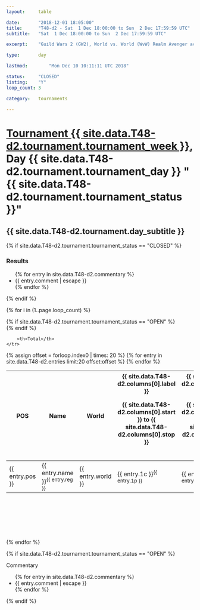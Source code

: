 ```yaml
---
layout: 	table

date: 		"2018-12-01 18:05:00"
title: 		"T48-d2 - Sat  1 Dec 18:00:00 to Sun  2 Dec 17:59:59 UTC"
subtitle: 	"Sat  1 Dec 18:00:00 to Sun  2 Dec 17:59:59 UTC"

excerpt:    "Guild Wars 2 (GW2), World vs. World (WvW) Realm Avenger achivement Tournament. \"Every Kill Counts\""

type:       day

lastmod: 		"Mon Dec 10 10:11:11 UTC 2018"

status:     "CLOSED"
listing:    "Y"
loop_count: 3

category: 	tournaments

---
```

<div class="table_header">
    <h1><a href="{{ site.data.T48-d2.tournament.week_url }}">Tournament {{ site.data.T48-d2.tournament.tournament_week }}</a>, Day {{ site.data.T48-d2.tournament.tournament_day }} "{{ site.data.T48-d2.tournament.tournament_status }}"</h1>
    <h2>{{ site.data.T48-d2.tournament.day_subtitle }}</h2> 
</div>

{% if site.data.T48-d2.tournament.tournament_status == "CLOSED" %} 
<div class="commentary">
  <h3>Results</h3>
  <ul>
    {% for entry in site.data.T48-d2.commentary %}
    <li class="commentary_list">{{ entry.comment | escape }}</li>
    {% endfor %}
  </ul>
</div>
{% endif %}


{% for i in (1..page.loop_count) %}

{% if site.data.T48-d2.tournament.tournament_status == "OPEN" %} 
<br>
{% endif %}

<table class="day_table">
  <colgroup>
    <col style="width:18px">
    <col style="width:55px">
    <col style="width:55px">
    <col style="width:12px">
    <col style="width:12px">
    <col style="width:12px">
    <col style="width:12px">
    <col style="width:12px">
    <col style="width:12px">
    <col style="width:12px">
    <col style="width:12px">
    <col style="width:12px">
    <col style="width:12px">
    <col style="width:12px">
    <col style="width:12px">
    <col style="width:12px">
    <col style="width:12px">
    <col style="width:12px">
    <col style="width:12px">
    <col style="width:12px">
    <col style="width:12px">
    <col style="width:12px">
    <col style="width:12px">
    <col style="width:12px">
    <col style="width:12px">
    <col style="width:12px">
    <col style="width:12px">
    <col style="width:18px">
  </colgroup>  
  <thead>
    <tr>
        <th>POS</th>
        <th class="AlignLeft">Name</th>
        <th class="AlignLeft">World</th>

<th><div class="label">{{ site.data.T48-d2.columns[0].label }}<p class="onhover">{{ site.data.T48-d2.columns[0].start }} to {{ site.data.T48-d2.columns[0].stop }}</p></div>​</th>
<th><div class="label">{{ site.data.T48-d2.columns[1].label }}<p class="onhover">{{ site.data.T48-d2.columns[1].start }} to {{ site.data.T48-d2.columns[1].stop }}</p></div>​</th>
<th><div class="label">{{ site.data.T48-d2.columns[2].label }}<p class="onhover">{{ site.data.T48-d2.columns[2].start }} to {{ site.data.T48-d2.columns[2].stop }}</p></div>​</th>
<th><div class="label">{{ site.data.T48-d2.columns[3].label }}<p class="onhover">{{ site.data.T48-d2.columns[3].start }} to {{ site.data.T48-d2.columns[3].stop }}</p></div>​</th>
<th><div class="label">{{ site.data.T48-d2.columns[4].label }}<p class="onhover">{{ site.data.T48-d2.columns[4].start }} to {{ site.data.T48-d2.columns[4].stop }}</p></div>​</th>
<th><div class="label">{{ site.data.T48-d2.columns[5].label }}<p class="onhover">{{ site.data.T48-d2.columns[5].start }} to {{ site.data.T48-d2.columns[5].stop }}</p></div>​</th>
<th><div class="label">{{ site.data.T48-d2.columns[6].label }}<p class="onhover">{{ site.data.T48-d2.columns[6].start }} to {{ site.data.T48-d2.columns[6].stop }}</p></div>​</th>
<th><div class="label">{{ site.data.T48-d2.columns[7].label }}<p class="onhover">{{ site.data.T48-d2.columns[7].start }} to {{ site.data.T48-d2.columns[7].stop }}</p></div>​</th>
<th><div class="label">{{ site.data.T48-d2.columns[8].label }}<p class="onhover">{{ site.data.T48-d2.columns[8].start }} to {{ site.data.T48-d2.columns[8].stop }}</p></div>​</th>
<th><div class="label">{{ site.data.T48-d2.columns[9].label }}<p class="onhover">{{ site.data.T48-d2.columns[9].start }} to {{ site.data.T48-d2.columns[9].stop }}</p></div>​</th>
<th><div class="label">{{ site.data.T48-d2.columns[10].label }}<p class="onhover">{{ site.data.T48-d2.columns[10].start }} to {{ site.data.T48-d2.columns[10].stop }}</p></div>​</th>

<th><div class="label">{{ site.data.T48-d2.columns[11].label }}<p class="onhover">{{ site.data.T48-d2.columns[11].start }} to {{ site.data.T48-d2.columns[11].stop }}</p></div>​</th>
<th><div class="label">{{ site.data.T48-d2.columns[12].label }}<p class="onhover">{{ site.data.T48-d2.columns[12].start }} to {{ site.data.T48-d2.columns[12].stop }}</p></div>​</th>
<th><div class="label">{{ site.data.T48-d2.columns[13].label }}<p class="onhover">{{ site.data.T48-d2.columns[13].start }} to {{ site.data.T48-d2.columns[13].stop }}</p></div>​</th>
<th><div class="label">{{ site.data.T48-d2.columns[14].label }}<p class="onhover">{{ site.data.T48-d2.columns[14].start }} to {{ site.data.T48-d2.columns[14].stop }}</p></div>​</th>
<th><div class="label">{{ site.data.T48-d2.columns[15].label }}<p class="onhover">{{ site.data.T48-d2.columns[15].start }} to {{ site.data.T48-d2.columns[15].stop }}</p></div>​</th>
<th><div class="label">{{ site.data.T48-d2.columns[16].label }}<p class="onhover">{{ site.data.T48-d2.columns[16].start }} to {{ site.data.T48-d2.columns[16].stop }}</p></div>​</th>
<th><div class="label">{{ site.data.T48-d2.columns[17].label }}<p class="onhover">{{ site.data.T48-d2.columns[17].start }} to {{ site.data.T48-d2.columns[17].stop }}</p></div>​</th>
<th><div class="label">{{ site.data.T48-d2.columns[18].label }}<p class="onhover">{{ site.data.T48-d2.columns[18].start }} to {{ site.data.T48-d2.columns[18].stop }}</p></div>​</th>
<th><div class="label">{{ site.data.T48-d2.columns[19].label }}<p class="onhover">{{ site.data.T48-d2.columns[19].start }} to {{ site.data.T48-d2.columns[19].stop }}</p></div>​</th>
<th><div class="label">{{ site.data.T48-d2.columns[20].label }}<p class="onhover">{{ site.data.T48-d2.columns[20].start }} to {{ site.data.T48-d2.columns[20].stop }}</p></div>​</th>

<th><div class="label">{{ site.data.T48-d2.columns[21].label }}<p class="onhover">{{ site.data.T48-d2.columns[21].start }} to {{ site.data.T48-d2.columns[21].stop }}</p></div>​</th>
<th><div class="label">{{ site.data.T48-d2.columns[22].label }}<p class="onhover">{{ site.data.T48-d2.columns[22].start }} to {{ site.data.T48-d2.columns[22].stop }}</p></div>​</th>
<th><div class="label">{{ site.data.T48-d2.columns[23].label }}<p class="onhover">{{ site.data.T48-d2.columns[23].start }} to {{ site.data.T48-d2.columns[23].stop }}</p></div>​</th>

        <th>Total</th>
    </tr>
  </thead>
  {% assign offset = forloop.index0 | times: 20 %}
<tbody>
{% for entry in site.data.T48-d2.entries limit:20 offset:offset %}
  <tr>
    <td class="pl{{ entry.pos }}">{{ entry.pos }}</td>
    <td class="AlignLeft">{{ entry.name }}<sup>{{ entry.reg }}</sup></td>
    <td class="AlignLeft">{{ entry.world }}</td>
    <td class="pl{{ entry.1p }}">{{ entry.1c }}<sup>{{ entry.1p }}</sup></td>
    <td class="pl{{ entry.2p }}">{{ entry.2c }}<sup>{{ entry.2p }}</sup></td>
    <td class="pl{{ entry.3p }}">{{ entry.3c }}<sup>{{ entry.3p }}</sup></td>
    <td class="pl{{ entry.4p }}">{{ entry.4c }}<sup>{{ entry.4p }}</sup></td>
    <td class="pl{{ entry.5p }}">{{ entry.5c }}<sup>{{ entry.5p }}</sup></td>
    <td class="pl{{ entry.6p }}">{{ entry.6c }}<sup>{{ entry.6p }}</sup></td>
    <td class="pl{{ entry.7p }}">{{ entry.7c }}<sup>{{ entry.7p }}</sup></td>
    <td class="pl{{ entry.8p }}">{{ entry.8c }}<sup>{{ entry.8p }}</sup></td>
    <td class="pl{{ entry.9p }}">{{ entry.9c }}<sup>{{ entry.9p }}</sup></td>
    <td class="pl{{ entry.10p }}">{{ entry.10c }}<sup>{{ entry.10p }}</sup></td>
    <td class="pl{{ entry.11p }}">{{ entry.11c }}<sup>{{ entry.11p }}</sup></td>
    <td class="pl{{ entry.12p }}">{{ entry.12c }}<sup>{{ entry.12p }}</sup></td>
    <td class="pl{{ entry.13p }}">{{ entry.13c }}<sup>{{ entry.13p }}</sup></td>
    <td class="pl{{ entry.14p }}">{{ entry.14c }}<sup>{{ entry.14p }}</sup></td>
    <td class="pl{{ entry.15p }}">{{ entry.15c }}<sup>{{ entry.15p }}</sup></td>
    <td class="pl{{ entry.16p }}">{{ entry.16c }}<sup>{{ entry.16p }}</sup></td>
    <td class="pl{{ entry.17p }}">{{ entry.17c }}<sup>{{ entry.17p }}</sup></td>
    <td class="pl{{ entry.18p }}">{{ entry.18c }}<sup>{{ entry.18p }}</sup></td>
    <td class="pl{{ entry.19p }}">{{ entry.19c }}<sup>{{ entry.19p }}</sup></td>
    <td class="pl{{ entry.20p }}">{{ entry.20c }}<sup>{{ entry.20p }}</sup></td>
    <td class="pl{{ entry.21p }}">{{ entry.21c }}<sup>{{ entry.21p }}</sup></td>
    <td class="pl{{ entry.22p }}">{{ entry.22c }}<sup>{{ entry.22p }}</sup></td>
    <td class="pl{{ entry.23p }}">{{ entry.23c }}<sup>{{ entry.23p }}</sup></td>
    <td class="pl{{ entry.24p }}">{{ entry.24c }}<sup>{{ entry.24p }}</sup></td>
    <td>{{ entry.total }}</td>
  </tr>
{% endfor %}  
</tbody>
</table>
<div class="leaderboard">
  <script async src="//pagead2.googlesyndication.com/pagead/js/adsbygoogle.js"></script>
  <!-- 728x90 -->
  <ins class="adsbygoogle"
       style="display:inline-block;width:728px;height:90px"
       data-ad-client="ca-pub-3274917281288240"
       data-ad-slot="3870538733"></ins>
  <script>
  (adsbygoogle = window.adsbygoogle || []).push({});
  </script>    
</div>
<br />
{% endfor %}

{% if site.data.T48-d2.tournament.tournament_status == "OPEN" %} 
<div class="commentary">
  <span class="commentary_title">Commentary</span>
  <ul>
    {% for entry in site.data.T48-d2.commentary %}
    <li class="commentary_list">{{ entry.comment | escape }}</li>
    {% endfor %}
  </ul>
</div>
{% endif %}


